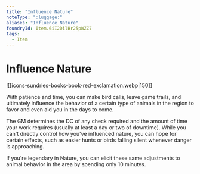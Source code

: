 ```yaml
---
title: "Influence Nature"
noteType: ":luggage:"
aliases: "Influence Nature"
foundryId: Item.6iI2DilBr25pWZZ7
tags:
  - Item
---
```


# Influence Nature
![[icons-sundries-books-book-red-exclamation.webp|150]]

With patience and time, you can make bird calls, leave game trails, and ultimately influence the behavior of a certain type of animals in the region to favor and even aid you in the days to come.

The GM determines the DC of any check required and the amount of time your work requires (usually at least a day or two of downtime). While you can't directly control how you've influenced nature, you can hope for certain effects, such as easier hunts or birds falling silent whenever danger is approaching.

If you're legendary in Nature, you can elicit these same adjustments to animal behavior in the area by spending only 10 minutes.
